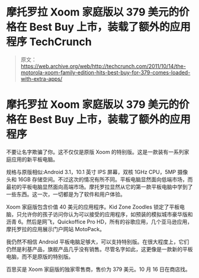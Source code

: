# 摩托罗拉 Xoom 家庭版以 379 美元的价格在 Best Buy 上市，装载了额外的应用程序 TechCrunch

> 原文：<https://web.archive.org/web/http://techcrunch.com/2011/10/14/the-motorola-xoom-family-edition-hits-best-buy-for-379-comes-loaded-with-extra-apps/>

# 摩托罗拉 Xoom 家庭版以 379 美元的价格在 Best Buy 上市，装载了额外的应用程序

不要让名字欺骗了你。这不仅仅是原版 Xoom 的特别版。这是一款装有一系列家庭应用的新平板电脑。

规格与原版相似:Android 3.1，10.1 英寸 IPS 屏幕，双核 1GHz CPU，5MP 摄像头和 16GB 存储空间。不过这次的情况有所不同。平板电脑显然面向低端市场，而最初的平板电脑显然面向高端市场。摩托罗拉显然从它的第一款平板电脑中学到了一些东西。这一次，一切都是为了软件和用户体验。

Xoom 家庭版包含价值 40 美元的应用程序。Kid Zone Zoodles 锁定了平板电脑，只允许你的孩子访问你认为可以接受的应用程序，如预装的模拟城市豪华版和沥青 6。然后是网飞，Quickoffice Pro HD，所有的谷歌应用，几个亚马逊应用，摩托罗拉的应用展示门户网站 MotoPack。

我仍然不相信 Android 平板电脑足够大，可以支持特别版。在很大程度上，它们仍然是利基产品，旗舰产品几乎没有销售。尽管名字如此，这更像是一款新的平板电脑，而不是原版的特别版。

百思买是 Xoom 家庭版的独家零售商，售价为 379 美元。10 月 16 日在商店找。